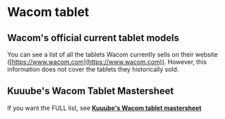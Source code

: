 # Wacom tablet

## Wacom's official current tablet models

You can see a list of all the tablets Wacom currently sells on their website ([https://www.wacom.com](https://www.wacom.com)). However, this information does not cover the tablets they historically sold.

## Kuuube's Wacom Tablet Mastersheet

If you want the FULL list, see [**Kuuube's Wacom tablet mastersheet**](../../resources/kuuube/kuuubes-wacom-tablet-mastersheet.md)&#x20;

##







